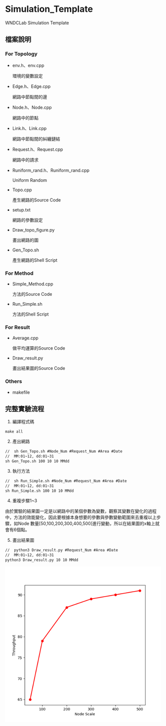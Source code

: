 # Simulation_Template
WNDCLab Simulation Template

##  檔案說明
### For Topology
* env.h、env.cpp

    環境的變數設定
*   Edge.h、Edge.cpp

    網路中節點間的邊
*   Node.h、Node.cpp

    網路中的節點
*   Link.h、Link.cpp

    網路中節點間的糾纏鏈結
*   Request.h、Request.cpp

    網路中的請求
*   Runiform_rand.h、Runiform_rand.cpp

    Uniform Random
*   Topo.cpp

    產生網路的Source Code
*   setup.txt

    網路的參數設定
*   Draw_topo_figure.py

    畫出網路的圖
*   Gen_Topo.sh
    
    產生網路的Shell Script

### For Method
*   Simple_Method.cpp

    方法的Source Code
*   Run_Simple.sh

    方法的Shell Script
### For Result
*   Average.cpp

    做平均運算的Source Code
*   Draw_result.py

    畫出結果圖的Source Code

### Others
*   makefile

##  完整實驗流程

1.  編譯程式碼

```
make all
```

2. 產出網路

```
//  sh Gen_Topo.sh #Node_Num #Request_Num #Area #Date
//  MM:01~12, dd:01~31
sh Gen_Topo.sh 100 10 10 MMdd
```
3. 執行方法

```
//  sh Run_Simple.sh #Node_Num #Request_Num #Area #Date
//  MM:01~12, dd:01~31
sh Run_Simple.sh 100 10 10 MMdd
```
4. 重複步驟1~3

由於實驗的結果圖一定是以網路中的某個參數為變數，觀察其變數在變化的過程中，方法的效能變化，因此要根據本身想要的參數與參數變動範圍來去重複以上步驟，如Node 數量[50,100,200,300,400,500]進行變動，所以在結果圖的x軸上就會有6個點。

5. 畫出結果圖

```
//  python3 Draw_result.py #Request_Num #Area #Date
//  MM:01~12, dd:01~31
python3 Draw_result.py 10 10 MMdd
```
![結果範例](figures/Result_example.png)